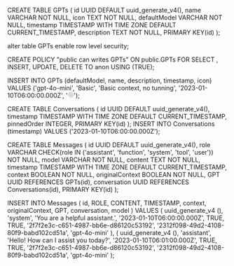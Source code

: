 CREATE TABLE GPTs (
  id UUID DEFAULT uuid_generate_v4(),
  name VARCHAR NOT NULL,
  icon TEXT NOT NULL,
  defaultModel VARCHAR NOT NULL,
  timestamp TIMESTAMP WITH TIME ZONE DEFAULT CURRENT_TIMESTAMP,
  description TEXT NOT NULL,
  PRIMARY KEY(id)
);

alter table GPTs enable row level security;

CREATE POLICY "public can writes GPTs" ON public.GPTs FOR
SELECT
,
  INSERT,
UPDATE,
DELETE TO anon USING (TRUE);

INSERT INTO GPTs (defaultModel, name, description, timestamp, icon)
VALUES ('gpt-4o-mini', 'Basic', 'Basic context, no tunning', '2023-01-10T06:00:00.000Z', '<svg xmlns="http://www.w3.org/2000/svg" width="1em" height="1em" viewBox="0 0 48 48"><path fill="none" stroke="currentColor" stroke-linejoin="round" d="M18.38 27.94v-14.4l11.19-6.46c6.2-3.58 17.3 5.25 12.64 13.33"/><path fill="none" stroke="currentColor" stroke-linejoin="round" d="m18.38 20.94l12.47-7.2l11.19 6.46c6.2 3.58 4.1 17.61-5.23 17.61"/><path fill="none" stroke="currentColor" stroke-linejoin="round" d="m24.44 17.44l12.47 7.2v12.93c0 7.16-13.2 12.36-17.86 4.28"/><path fill="none" stroke="currentColor" stroke-linejoin="round" d="M30.5 21.2v14.14L19.31 41.8c-6.2 3.58-17.3-5.25-12.64-13.33"/><path fill="none" stroke="currentColor" stroke-linejoin="round" d="m30.5 27.94l-12.47 7.2l-11.19-6.46c-6.21-3.59-4.11-17.61 5.22-17.61"/><path fill="none" stroke="currentColor" stroke-linejoin="round" d="m24.44 31.44l-12.47-7.2V11.31c0-7.16 13.2-12.36 17.86-4.28"/></svg>');

CREATE TABLE Conversations (
  id UUID DEFAULT uuid_generate_v4(),
  timestamp TIMESTAMP WITH TIME ZONE DEFAULT CURRENT_TIMESTAMP,
  pinnedOrder INTEGER,
  PRIMARY KEY(id)
);
INSERT INTO Conversations (timestamp)
VALUES ('2023-01-10T06:00:00.000Z');

CREATE TABLE Messages (
  id UUID DEFAULT uuid_generate_v4(),
  role VARCHAR CHECK(role IN ('assistant', 'function', 'system', 'tool', 'user')) NOT NULL,
  model VARCHAR NOT NULL,
  content TEXT NOT NULL,
  timestamp TIMESTAMP WITH TIME ZONE DEFAULT CURRENT_TIMESTAMP,
  context BOOLEAN NOT NULL,
  originalContext BOOLEAN NOT NULL,
  GPT UUID REFERENCES GPTs(id),
  conversation UUID REFERENCES Conversations(id),
  PRIMARY KEY(id)
);

INSERT INTO
  Messages (
    id,
    ROLE,
    CONTENT,
    TIMESTAMP,
    context,
    originalContext,
    GPT,
    conversation,
    model
  )
VALUES
  (
    uuid_generate_v4 (),
    'system',
    'You are a helpful assistant.',
    '2023-01-10T06:00:00.000Z',
    TRUE,
    TRUE,
    '2f7f2e3c-c651-4987-bb6e-d86120c53192',
    '2312f098-49d2-4108-80f9-babd102cd51a',
    'gpt-4o-mini'
  ),
  (
    uuid_generate_v4 (),
    'assistant',
    'Hello! How can I assist you today?',
    '2023-01-10T06:01:00.000Z',
    TRUE,
    TRUE,
    '2f7f2e3c-c651-4987-bb6e-d86120c53192',
    '2312f098-49d2-4108-80f9-babd102cd51a',
    'gpt-4o-mini'
  );